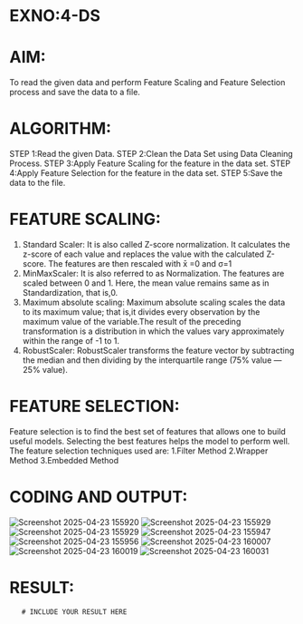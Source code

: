 # EXNO:4-DS
# AIM:
To read the given data and perform Feature Scaling and Feature Selection process and save the
data to a file.

# ALGORITHM:
STEP 1:Read the given Data.
STEP 2:Clean the Data Set using Data Cleaning Process.
STEP 3:Apply Feature Scaling for the feature in the data set.
STEP 4:Apply Feature Selection for the feature in the data set.
STEP 5:Save the data to the file.

# FEATURE SCALING:
1. Standard Scaler: It is also called Z-score normalization. It calculates the z-score of each value and replaces the value with the calculated Z-score. The features are then rescaled with x̄ =0 and σ=1
2. MinMaxScaler: It is also referred to as Normalization. The features are scaled between 0 and 1. Here, the mean value remains same as in Standardization, that is,0.
3. Maximum absolute scaling: Maximum absolute scaling scales the data to its maximum value; that is,it divides every observation by the maximum value of the variable.The result of the preceding transformation is a distribution in which the values vary approximately within the range of -1 to 1.
4. RobustScaler: RobustScaler transforms the feature vector by subtracting the median and then dividing by the interquartile range (75% value — 25% value).

# FEATURE SELECTION:
Feature selection is to find the best set of features that allows one to build useful models. Selecting the best features helps the model to perform well.
The feature selection techniques used are:
1.Filter Method
2.Wrapper Method
3.Embedded Method

# CODING AND OUTPUT:
![Screenshot 2025-04-23 155920](https://github.com/user-attachments/assets/fab396fc-98a9-4b74-b2e6-8df4d960720b)
![Screenshot 2025-04-23 155929](https://github.com/user-attachments/assets/4335b6d8-7b46-4b42-bc64-4da3b434fccc)
![Screenshot 2025-04-23 155929](https://github.com/user-attachments/assets/2371feff-a745-4adc-9464-185a93097b19)
![Screenshot 2025-04-23 155947](https://github.com/user-attachments/assets/f639f653-22df-43fa-a834-abd171387a2b)
![Screenshot 2025-04-23 155956](https://github.com/user-attachments/assets/5e762743-bb4f-4062-8b96-dfd3dae18f56)
![Screenshot 2025-04-23 160007](https://github.com/user-attachments/assets/72741a5c-a6c7-469a-86d5-b1215736912a)
![Screenshot 2025-04-23 160019](https://github.com/user-attachments/assets/f98f3c28-d8dc-44fe-b184-f93ce039ca54)
![Screenshot 2025-04-23 160031](https://github.com/user-attachments/assets/969daa11-b667-45c2-965d-f23430205083)
# RESULT:
       # INCLUDE YOUR RESULT HERE
